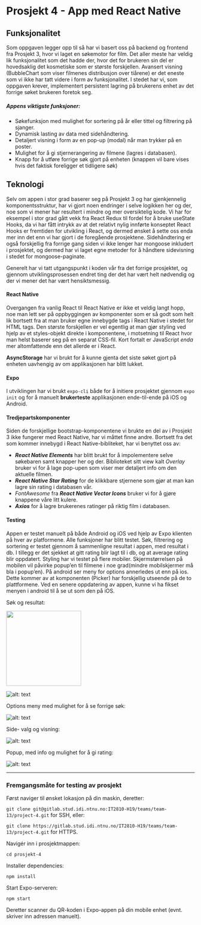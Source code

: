 # Prosjekt 4 - App med React Native

## Funksjonalitet

Som oppgaven legger opp til så har vi basert oss på backend og frontend fra Prosjekt 3, hvor vi laget en søkemotor for 
film. Det aller meste har veldig lik funksjonalitet som det hadde der, hvor det for brukeren sin del er hovedsaklig det
kosmetiske som er største forskjellen. Avansert visning (BubbleChart som viser filmenes distribusjon over tiårene) er
det eneste som vi ikke har tatt videre i form av funksjonalitet. I stedet har vi, som oppgaven krever, implementert
persistent lagring på brukerens enhet av det forrige søket brukeren foretok seg.

##### Appens viktigste funksjoner:

* Søkefunksjon med mulighet for sortering på år eller tittel og filtrering på sjanger.
* Dynamisk lasting av data med sidehåndtering.
* Detaljert visning i form av en pop-up (modal) når man trykker på en poster.
* Mulighet for å gi stjernerangering av filmene (lagres i databasen).
* Knapp for å utføre forrige søk gjort på enheten (knappen vil bare vises hvis det faktisk foreligger et tidligere søk)

## Teknologi

Selv om appen i stor grad baserer seg på Prosjekt 3 og har gjenkjennelig komponentsstruktur, har vi gjort noen endringer
i selve logikken her og der, noe som vi mener har resultert i mindre og mer oversiktelig kode. Vi har for eksempel i
stor grad gått vekk fra React Redux til fordel for å bruke useState Hooks, da vi har fått intrykk av at det relativt nylig
innførte konseptet React Hooks er fremtiden for utvikling i React, og dermed ønsket å sette oss enda mer inn det enn vi
har gjort i de foregående prosjektene. Sidehåndtering er også forskjellig fra forrige gang siden vi ikke lenger har
mongoose inkludert i prosjektet, og dermed har vi laget egne metoder for å håndtere sidevisning i stedet for mongoose-paginate.

Generelt har vi tatt utgangspunkt i koden vår fra det forrige prosjektet, og gjennom utviklingsprosessen endret ting der
det har vært helt nødvendig og der vi mener det har vært hensiktsmessig.

#### React Native

Overgangen fra vanlig React til React Native er ikke et veldig langt hopp, noe man lett ser på oppbyggingen av komponenter
som er så godt som helt lik bortsett fra at man bruker egne innebygde tags i React Native i stedet for HTML tags. Den 
største forskjellen er vel egentlig at man gjør styling ved hjelp av et styles-objekt direkte i komponentene, i motsetning
til React hvor man helst baserer seg på en separat CSS-fil. Kort fortalt er JavaScript *enda* mer altomfattende enn det
allerde er i React.

**AsyncStorage** har vi brukt for å kunne gjenta det siste søket gjort på enheten uavhengig av om applikasjonen har blitt lukket.

#### Expo 

I utviklingen har vi brukt `expo-cli` både for å initiere prosjektet gjennom `expo init` og for å manuelt **brukerteste**
applikasjonen ende-til-ende på iOS og Android.

#### Tredjepartskomponenter

Siden de forskjellige bootstrap-komponentene vi brukte en del av i Prosjekt 3 ikke fungerer med React Native, har vi
måttet finne andre. Bortsett fra det som kommer innebygd i React Native-bibliteket, har vi benyttet oss av:

* ***React Native Elements*** har blitt brukt for å impolementere selve søkebaren samt knapper her og der. Biblioteket
sitt view kalt *Overlay* bruker vi for å lage pop-upen som viser mer detaljert info om den aktuelle filmen.
* ***React Native Star Rating*** for de klikkbare stjernene som gjør at man kan lagre sin rating i databasen vår.
* *FontAwesome* fra ***React Native Vector Icons*** bruker vi for å gjøre knappene våre litt kulere.
* ***Axios*** for å lagre brukerenes ratinger på riktig film i databasen.

#### Testing

Appen er testet manuelt på både Android og iOS ved hjelp av Expo klienten på hver av platformene. Alle funksjoner har blitt testet.
Søk, filtrering og sortering er testet gjennom å sammenligne resultat i appen, med resultat i db.
I tillegg er det sjekket at gitt rating blir lagt til i db, og at average rating blir oppdatert.
Styling har vi testet på flere mobiler.
Skjermstørrelsen på mobilen vil påvirke popup’en til filmene i noe grad(mindre mobilskjermer må bla i popup’en).
På android ser meny for options annerledes ut enn på ios.
Dette kommer av at komponenten (Picker) har forskjellig utseende på de to plattformene.
Ved en senere oppdatering av appen, kunne vi ha fikset menyen i android til å se ut som den på iOS. 

Søk og resultat:

<img src="assets/IMG_1708.PNG" width="200" />

![alt: text]( assets/IMG_1708.PNG)

Options meny med mulighet for å se forrige søk:

![alt: text]( assets/IMG_1711.PNG) 

Side- valg og visning:

![alt: text]( assets/IMG_1710.PNG)

Popup, med info og mulighet for å gi rating:

![alt: text]( assets/IMG_1709.PNG)



---

### Fremgangsmåte for testing av prosjekt

Først naviger til ønsket lokasjon på din maskin, deretter:

`git clone git@gitlab.stud.idi.ntnu.no:IT2810-H19/teams/team-13/project-4.git` for SSH, eller:

`git clone https://gitlab.stud.idi.ntnu.no/IT2810-H19/teams/team-13/project-4.git` for HTTPS.

Navigér inn i prosjektmappen:

`cd prosjekt-4`

Installer dependencies:

`npm install`

Start Expo-serveren:

`npm start`

Deretter scanner du QR-koden i Expo-appen på din mobile enhet (evnt. skriver inn adressen manuelt).
